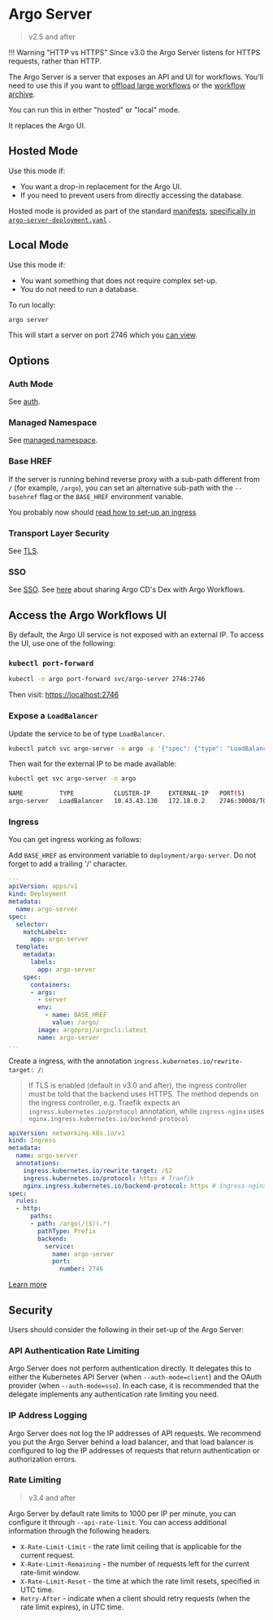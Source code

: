 # Argo Server

> v2.5 and after

!!! Warning "HTTP vs HTTPS"
    Since v3.0 the Argo Server listens for HTTPS requests, rather than HTTP.

The Argo Server is a server that exposes an API and UI for workflows. You'll need to use this if you want to [offload large workflows](offloading-large-workflows.md) or the [workflow archive](workflow-archive.md).

You can run this in either "hosted" or "local" mode.

It replaces the Argo UI.

## Hosted Mode

Use this mode if:

* You want a drop-in replacement for the Argo UI.
* If you need to prevent users from directly accessing the database.

Hosted mode is provided as part of the standard [manifests](https://github.com/argoproj/argo-workflows/blob/main/manifests), [specifically in `argo-server-deployment.yaml`](https://github.com/argoproj/argo-workflows/blob/main/manifests/base/argo-server/argo-server-deployment.yaml) .

## Local Mode

Use this mode if:

* You want something that does not require complex set-up.
* You do not need to run a database.

To run locally:

```bash
argo server
```

This will start a server on port 2746 which you [can view](https://localhost:2746).

## Options

### Auth Mode

See [auth](argo-server-auth-mode.md).

### Managed Namespace

See [managed namespace](managed-namespace.md).

### Base HREF

If the server is running behind reverse proxy with a sub-path different from `/` (for example,
`/argo`), you can set an alternative sub-path with the `--basehref` flag or the `BASE_HREF`
environment variable.

You probably now should [read how to set-up an ingress](#ingress)

### Transport Layer Security

See [TLS](tls.md).

### SSO

See [SSO](argo-server-sso.md). See [here](argo-server-sso-argocd.md) about sharing Argo CD's Dex with Argo Workflows.

## Access the Argo Workflows UI

By default, the Argo UI service is not exposed with an external IP. To access the UI, use one of the
following:

### `kubectl port-forward`

```bash
kubectl -n argo port-forward svc/argo-server 2746:2746
```

Then visit: <https://localhost:2746>

### Expose a `LoadBalancer`

Update the service to be of type `LoadBalancer`.

```bash
kubectl patch svc argo-server -n argo -p '{"spec": {"type": "LoadBalancer"}}'
```

Then wait for the external IP to be made available:

```bash
kubectl get svc argo-server -n argo
```

```bash
NAME          TYPE           CLUSTER-IP     EXTERNAL-IP   PORT(S)          AGE
argo-server   LoadBalancer   10.43.43.130   172.18.0.2    2746:30008/TCP   18h
```

### Ingress

You can get ingress working as follows:

Add `BASE_HREF` as environment variable to `deployment/argo-server`. Do not forget to add a trailing '/' character.

```yaml
---
apiVersion: apps/v1
kind: Deployment
metadata:
  name: argo-server
spec:
  selector:
    matchLabels:
      app: argo-server
  template:
    metadata:
      labels:
        app: argo-server
    spec:
      containers:
      - args:
        - server
        env:
          - name: BASE_HREF
            value: /argo/
        image: argoproj/argocli:latest
        name: argo-server
...
```

Create a ingress, with the annotation `ingress.kubernetes.io/rewrite-target: /`:

>If TLS is enabled (default in v3.0 and after), the ingress controller must be told
>that the backend uses HTTPS. The method depends on the ingress controller, e.g.
>Traefik expects an `ingress.kubernetes.io/protocol` annotation, while `ingress-nginx`
>uses `nginx.ingress.kubernetes.io/backend-protocol`

```yaml
apiVersion: networking.k8s.io/v1
kind: Ingress
metadata:
  name: argo-server
  annotations:
    ingress.kubernetes.io/rewrite-target: /$2
    ingress.kubernetes.io/protocol: https # Traefik
    nginx.ingress.kubernetes.io/backend-protocol: https # ingress-nginx
spec:
  rules:
  - http:
      paths:
      - path: /argo(/|$)(.*)
        pathType: Prefix
        backend:
          service:
            name: argo-server
            port:
              number: 2746
```

[Learn more](https://github.com/argoproj/argo-workflows/issues/3080)

## Security

Users should consider the following in their set-up of the Argo Server:

### API Authentication Rate Limiting

Argo Server does not perform authentication directly. It delegates this to either the Kubernetes API Server (when `--auth-mode=client`) and the OAuth provider (when `--auth-mode=sso`). In each case, it is recommended that the delegate implements any authentication rate limiting you need.

### IP Address Logging

Argo Server does not log the IP addresses of API requests. We recommend you put the Argo Server behind a load balancer, and that load balancer is configured to log the IP addresses of requests that return authentication or authorization errors.

### Rate Limiting

> v3.4 and after

Argo Server by default rate limits to 1000 per IP per minute, you can configure it through `--api-rate-limit`. You can access additional information through the following headers.

* `X-Rate-Limit-Limit` - the rate limit ceiling that is applicable for the current request.
* `X-Rate-Limit-Remaining` - the number of requests left for the current rate-limit window.
* `X-Rate-Limit-Reset` - the time at which the rate limit resets, specified in UTC time.
* `Retry-After` - indicate when a client should retry requests (when the rate limit expires), in UTC time.
